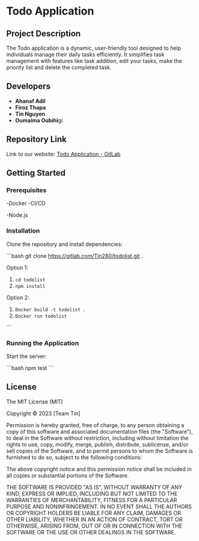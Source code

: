 # Todo Application

## Project Description

The Todo application is a dynamic, user-friendly tool designed to help individuals manage their daily tasks efficiently. It simplifies task management with features like task addition, edit your tasks, make the priority list and delete the completed task.

## Developers

- **Ahanaf Adil**
- **Firoz Thapa**
- **Tin Nguyen**
- **Oumaima Oubihi**gi

## Repository Link

Link to our website: [Todo Application - GitLab](https://tin280.gitlab.io/todolist)

## Getting Started

### Prerequisites

-Docker
-CI/CD

-Node.js

### Installation

Clone the repository and install dependencies:

\```bash
git clone https://gitlab.com/Tin280/todolist.git .

Option 1:

1. `cd todolist`
2. `npm install`

Option 2:

1. `Docker build -t todolist .`
2. `Docker run todolist`

\```

### Running the Application

Start the server:

\```bash
npm test
\```

## License

The MIT License (MIT)

Copyright © 2023 [Team Tin]

Permission is hereby granted, free of charge, to any person obtaining a copy
of this software and associated documentation files (the "Software"), to deal
in the Software without restriction, including without limitation the rights
to use, copy, modify, merge, publish, distribute, sublicense, and/or sell
copies of the Software, and to permit persons to whom the Software is
furnished to do so, subject to the following conditions:

The above copyright notice and this permission notice shall be included in
all copies or substantial portions of the Software.

THE SOFTWARE IS PROVIDED "AS IS", WITHOUT WARRANTY OF ANY KIND, EXPRESS OR
IMPLIED, INCLUDING BUT NOT LIMITED TO THE WARRANTIES OF MERCHANTABILITY,
FITNESS FOR A PARTICULAR PURPOSE AND NONINFRINGEMENT. IN NO EVENT SHALL THE
AUTHORS OR COPYRIGHT HOLDERS BE LIABLE FOR ANY CLAIM, DAMAGES OR OTHER
LIABILITY, WHETHER IN AN ACTION OF CONTRACT, TORT OR OTHERWISE, ARISING FROM,
OUT OF OR IN CONNECTION WITH THE SOFTWARE OR THE USE OR OTHER DEALINGS IN
THE SOFTWARE.

